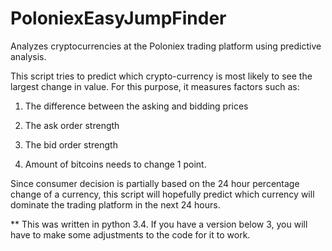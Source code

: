 # PoloniexEasyJumpFinder
Analyzes cryptocurrencies at the Poloniex trading platform using predictive analysis.

This script tries to predict which crypto-currency is most likely to see the largest change in value. For this purpose, it measures factors such as:

1) The difference between the asking and bidding prices

2) The ask order strength

3) The bid order strength

4) Amount of bitcoins needs to change 1 point.


Since consumer decision is partially based on the 24 hour percentage change of a currency, this script will hopefully predict which currency will dominate the trading platform in the next 24 hours.

** This was written in python 3.4. If you have a version below 3, you will have to make some adjustments to the code for it to work.

